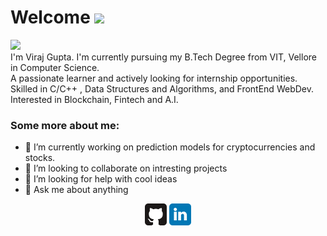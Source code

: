 # Welcome <img src="https://media.giphy.com/media/hVa6t0WpoDOk7Pxb7l/giphy.gif" width="50">
![](https://komarev.com/ghpvc/?username=Viraj24Gupta&color=47ccb3) 
<BR/>I'm Viraj Gupta. I'm currently pursuing my B.Tech Degree from VIT, Vellore in Computer Science. <BR/>A passionate learner and actively looking for internship opportunities.
<BR/>Skilled in C/C++ , Data Structures and Algorithms, and FrontEnd WebDev.
Interested in Blockchain, Fintech and A.I.
### Some more about me:

- 🔭 I’m currently working on prediction models for cryptocurrencies and stocks.
- 👯 I’m looking to collaborate on intresting projects
- 🤔 I’m looking for help with cool ideas
- 💬 Ask me about anything
<p align = "center">
<a href =https://github.com/Viraj24Gupta target='blank'> <img src=https://github.com/edent/SuperTinyIcons/blob/master/images/svg/github.svg height='35' weight='35'/></a>
<a href = https://www.linkedin.com/in/viraj-gupta/ target='blank'> <img src=https://github.com/edent/SuperTinyIcons/blob/master/images/svg/linkedin.svg height='35' weight='35'/></a>
